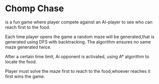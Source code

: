 # Chomp Chase
is a fun game where player compete against an AI-player to see who can reach first to the food.
 
Each time player opens the game a random maze will be generated,that is generated using DFS with backtracking. The algorithm ensures no same maze generated twice.

After a certain time limit, Ai opponent is activated, using A* algorithm to locate the food.

Player must solve the maze first to reach to the food,whoever reaches it first wins the game.
